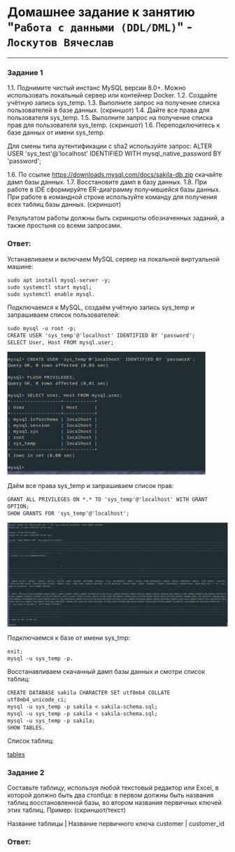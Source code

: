 # Домашнее задание к занятию "`Работа с данными (DDL/DML)`" - `Лоскутов Вячеслав`

---

### Задание 1

1.1. Поднимите чистый инстанс MySQL версии 8.0+. Можно использовать локальный сервер или контейнер Docker.
1.2. Создайте учётную запись sys_temp.
1.3. Выполните запрос на получение списка пользователей в базе данных. (скриншот)
1.4. Дайте все права для пользователя sys_temp.
1.5. Выполните запрос на получение списка прав для пользователя sys_temp. (скриншот)
1.6. Переподключитесь к базе данных от имени sys_temp.

Для смены типа аутентификации с sha2 используйте запрос:
ALTER USER 'sys_test'@'localhost' IDENTIFIED WITH mysql_native_password BY 'password';

1.6. По ссылке https://downloads.mysql.com/docs/sakila-db.zip скачайте дамп базы данных.
1.7. Восстановите дамп в базу данных.
1.8. При работе в IDE сформируйте ER-диаграмму получившейся базы данных. При работе в командной строке используйте команду для получения всех таблиц базы данных. (скриншот)

Результатом работы должны быть скриншоты обозначенных заданий, а также простыня со всеми запросами.

### Ответ:

Устанавливаем и включаем MySQL сервер на локальной виртуальной машине:
```
sudo apt install mysql-server -y;
sudo systemctl start mysql;
sudo systemctl enable mysql.
```
Подключаемся к MySQL, создаём учётную запись sys_temp и запрашиваем список пользователей:
```
sudo mysql -u root -p;
CREATE USER 'sys_temp'@'localhost' IDENTIFIED BY 'password';
SELECT User, Host FROM mysql.user;
```
![users](https://github.com/NightWalkerZ488/hw-ddl/blob/main/users1.PNG)

Даём все права sys_temp и запрашиваем список прав:
```
GRANT ALL PRIVILEGES ON *.* TO 'sys_temp'@'localhost' WITH GRANT OPTION;
SHOW GRANTS FOR 'sys_temp'@'localhost';
```
![privilegs](https://github.com/NightWalkerZ488/hw-ddl/blob/main/privilegs.PNG)

Подключаемся к базе от имени sys_tmp:

```
exit;
mysql -u sys_temp -p.
```
Восстанавливаем скачанный дамп базы данных и смотри список таблиц:

```
CREATE DATABASE sakila CHARACTER SET utf8mb4 COLLATE utf8mb4_unicode_ci;
mysql -u sys_temp -p sakila < sakila-schema.sql;
mysql -u sys_temp -p sakila < sakila-schema.sql;
mysql -u sys_temp -p sakila;
SHOW TABLES.
```
Список таблиц:

[tables](https://github.com/NightWalkerZ488/hw-ddl/blob/main/sakila_tables.PNG)


### Задание 2

Составьте таблицу, используя любой текстовый редактор или Excel, в которой должно быть два столбца: в первом должны быть названия таблиц восстановленной базы, во втором названия первичных ключей этих таблиц. Пример: (скриншот/текст)

Название таблицы | Название первичного ключа
customer         | customer_id

### Ответ:

